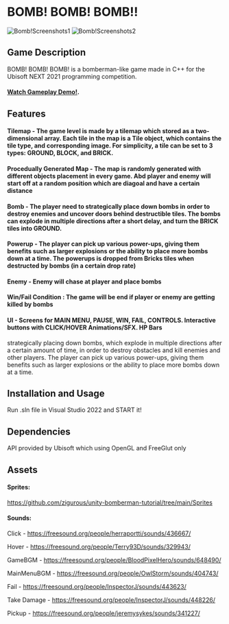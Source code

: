 # BOMB! BOMB! BOMB!!
![Bomb!Screenshots1](https://user-images.githubusercontent.com/90727502/223161603-9fb18300-0b2c-48af-a139-1570e7c05f88.png)
![Bomb!Screenshots2](https://user-images.githubusercontent.com/90727502/223161630-d4560590-ef3f-41eb-96da-a3530d5d7cd7.png)


## Game Description

BOMB! BOMB! BOMB! is a bomberman-like game made in C++ for the Ubisoft NEXT 2021 programming competition.

#### [Watch Gameplay Demo!](https://www.youtube.com/watch?v=oexk9rBuHZE&t=1s).


## Features

#### Tilemap - The game level is made by a tilemap which stored as a two-dimensional array. Each tile in the map is a Tile object, which contains the tile type, and corresponding image. For simplicity, a tile can be set to 3 types: GROUND, BLOCK, and BRICK.

#### Procedually Generated Map - The map is randomly generated with different objects placement in every game. Abd player and enemy will start off at a random position which are diagoal and have a certain distance 

#### Bomb - The player need to strategically place down bombs in order to destroy enemies and uncover doors behind destructible tiles. The bombs can explode in multiple directions after a short delay, and turn the BRICK tiles into GROUND. 

#### Powerup - The player can pick up various power-ups, giving them benefits such as larger explosions or the ability to place more bombs down at a time. The powerups is dropped from Bricks tiles when destructed by bombs (in a certain drop rate)

#### Enemy - Enemy will chase at player and place bombs

#### Win/Fail Condition : The game will be end if player or enemy are getting killed by bombs

#### UI - Screens for MAIN MENU, PAUSE, WIN, FAIL, CONTROLS. Interactive buttons with CLICK/HOVER Animations/SFX. HP Bars

strategically placing down bombs, which explode in multiple directions after a certain amount of time, in order to destroy obstacles and kill enemies and other players. The player can pick up various power-ups, giving them benefits such as larger explosions or the ability to place more bombs down at a time.


## Installation and Usage
Run .sln file in Visual Studio 2022 and START it!


## Dependencies
API provided by Ubisoft which using OpenGL and FreeGlut only


## Assets

#### Sprites:
https://github.com/zigurous/unity-bomberman-tutorial/tree/main/Sprites

#### Sounds:

Click - https://freesound.org/people/herraportti/sounds/436667/

Hover - https://freesound.org/people/Terry93D/sounds/329943/

GameBGM -  https://freesound.org/people/BloodPixelHero/sounds/648490/

MainMenuBGM - https://freesound.org/people/OwlStorm/sounds/404743/

Fail - https://freesound.org/people/InspectorJ/sounds/443623/

Take Damage - https://freesound.org/people/InspectorJ/sounds/448226/

Pickup - https://freesound.org/people/jeremysykes/sounds/341227/
